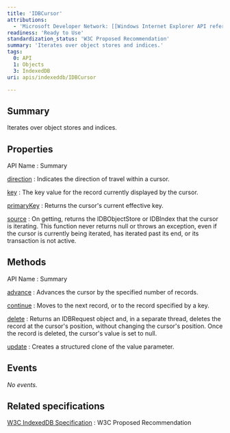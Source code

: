```yaml
---
title: 'IDBCursor'
attributions:
  - 'Microsoft Developer Network: [[Windows Internet Explorer API reference](http://msdn.microsoft.com/en-us/library/ie/hh828809%28v=vs.85%29.aspx) Article]'
readiness: 'Ready to Use'
standardization_status: 'W3C Proposed Recommendation'
summary: 'Iterates over object stores and indices.'
tags:
  0: API
  1: Objects
  3: IndexedDB
uri: apis/indexeddb/IDBCursor

---
```

## Summary

Iterates over object stores and indices.

## Properties

API Name
:   Summary

[direction](/apis/indexeddb/IDBCursor/direction)
:   Indicates the direction of travel within a cursor.

[key](/apis/indexeddb/IDBCursor/key)
:   The key value for the record currently displayed by the cursor.

[primaryKey](/apis/indexeddb/IDBCursor/primaryKey)
:   Returns the cursor's current effective key.

[source](/apis/indexeddb/IDBCursor/source)
:   On getting, returns the IDBObjectStore or IDBIndex that the cursor is iterating. This function never returns null or throws an exception, even if the cursor is currently being iterated, has iterated past its end, or its transaction is not active.

## Methods

API Name
:   Summary

[advance](/apis/indexeddb/IDBCursor/advance)
:   Advances the cursor by the specified number of records.

[continue](/apis/indexeddb/IDBCursor/continue)
:   Moves to the next record, or to the record specified by a key.

[delete](/apis/indexeddb/IDBCursor/delete)
:   Returns an IDBRequest object and, in a separate thread, deletes the record at the cursor's position, without changing the cursor's position. Once the record is deleted, the cursor's value is set to null.

[update](/apis/indexeddb/IDBCursor/update)
:   Creates a structured clone of the value parameter.

## Events

*No events.*

## Related specifications

[W3C IndexedDB Specification](http://www.w3.org/TR/IndexedDB/)
:   W3C Proposed Recommendation
